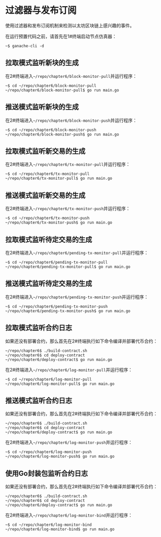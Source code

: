 # 过滤器与发布订阅

使用过滤器和发布订阅机制来检测以太坊区块链上感兴趣的事件。

在运行预置代码之前，请首先在1#终端启动节点仿真器：

```
~$ ganache-cli -d
```

## 拉取模式监听新块的生成

在2#终端进入`~/repo/chapter6/block-monitor-pull`并运行程序：

```
~$ cd ~/repo/chapter6/block-monitor-pull
~/repo/chapter6/block-monitor-pull$ go run main.go
```

## 推送模式监听新块的生成

在2#终端进入`~/repo/chapter6/block-monitor-push`并运行程序：

```
~$ cd ~/repo/chapter6/block-monitor-push
~/repo/chapter6/block-monitor-push$ go run main.go
```

## 拉取模式监听新交易的生成

在2#终端进入`~/repo/chapter6/tx-monitor-pull`并运行程序：

```
~$ cd ~/repo/chapter6/tx-monitor-pull
~/repo/chapter6/tx-monitor-pull$ go run main.go
```

## 推送模式监听新交易的生成

在2#终端进入`~/repo/chapter6/tx-monitor-push`并运行程序：

```
~$ cd ~/repo/chapter6/tx-monitor-push
~/repo/chapter6/tx-monitor-push$ go run main.go
```

## 拉取模式监听待定交易的生成

在2#终端进入`~/repo/chapter6/pending-tx-monitor-pull`并运行程序：

```
~$ cd ~/repo/chapter6/pending-tx-monitor-pull
~/repo/chapter6/pending-tx-monitor-pull$ go run main.go
```

## 推送模式监听待定交易的生成

在2#终端进入`~/repo/chapter6/pending-tx-monitor-push`并运行程序：

```
~$ cd ~/repo/chapter6/pending-tx-monitor-push
~/repo/chapter6/pending-tx-monitor-push$ go run main.go
```

## 拉取模式监听合约日志

如果还没有部署合约，那么首先在2#终端执行如下命令编译并部署代币合约：

```
~/repo/chapter6$ ./build-contract.sh
~/repo/chapter6$ cd deploy-contract
~/repo/chapter6/deploy-contract$ go run main.go
```

在2#终端进入`~/repo/chapter6/log-monitor-pull`并运行程序：

```
~$ cd ~/repo/chapter6/log-monitor-pull
~/repo/chapter6/log-monitor-pull$ go run main.go
```

## 推送模式监听合约日志

如果还没有部署合约，那么首先在2#终端执行如下命令编译并部署代币合约：

```
~/repo/chapter6$ ./build-contract.sh
~/repo/chapter6$ cd deploy-contract
~/repo/chapter6/deploy-contract$ go run main.go
```

在2#终端进入`~/repo/chapter6/log-monitor-push`并运行程序：

```
~$ cd ~/repo/chapter6/log-monitor-push
~/repo/chapter6/log-monitor-push$ go run main.go
```

## 使用Go封装包监听合约日志

如果还没有部署合约，那么首先在2#终端执行如下命令编译并部署代币合约：

```
~/repo/chapter6$ ./build-contract.sh
~/repo/chapter6$ cd deploy-contract
~/repo/chapter6/deploy-contract$ go run main.go
```

在2#终端进入`~/repo/chapter6/log-monitor-bind`并运行程序：

```
~$ cd ~/repo/chapter6/log-monitor-bind
~/repo/chapter6/log-monitor-bind$ go run main.go
```

